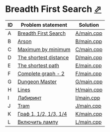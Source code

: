 # Breadth First Search [⬀](https://www.e-olymp.com/ru/contests/9208)




| ID | Problem statement                                                                | Solution                 |
|----|----------------------------------------------------------------------------------|--------------------------|
| A  | [Breadth First Search](https://www.e-olymp.com/en/contests/9208/problems/80028)  | [A/main.cpp](A/main.cpp) |
| B  | [Arson](https://www.e-olymp.com/en/contests/9208/problems/80029)                 | [B/main.cpp](B/main.cpp) |
| C  | [Maximum by minimum](https://www.e-olymp.com/en/contests/9208/problems/80030)    | [C/main.cpp](C/main.cpp) |
| D  | [The shortest distance](https://www.e-olymp.com/en/contests/9208/problems/80031) | [D/main.cpp](D/main.cpp) |
| E  | [The shortest path](https://www.e-olymp.com/en/contests/9208/problems/80032)     | [E/main.cpp](E/main.cpp) |
| F  | [Complete graph - 2](https://www.e-olymp.com/en/contests/9208/problems/80033)    | [F/main.cpp](F/main.cpp) |
| G  | [Dungeon Master](https://www.e-olymp.com/en/contests/9208/problems/80034)        | [G/main.cpp](G/main.cpp) |
| H  | [Lines](https://www.e-olymp.com/en/contests/9208/problems/80035)                 | [H/main.cpp](H/main.cpp) |
| I  | [Лабиринт](https://www.e-olymp.com/en/contests/9208/problems/80036)              | [I/main.cpp](I/main.cpp) |
| J  | [Tram](https://www.e-olymp.com/en/contests/9208/problems/80037)                  | [J/main.cpp](J/main.cpp) |
| K  | [Граф 1, 1/2, 1/3, 1/4](https://www.e-olymp.com/en/contests/9208/problems/80038) | [K/main.cpp](K/main.cpp) |
| L  | [Включить лампу](https://www.e-olymp.com/en/contests/9208/problems/80039)        | [L/main.cpp](L/main.cpp) |

